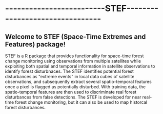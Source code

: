 # -------------------------STEF--------------------------------

## Welcome to STEF (Space-Time Extremes and Features) package! 
 
STEF is a R package that provides functionality for space-time forest change monitoring using observations from multiple satellites while exploiting both spatial and temporal information in satellite observations to identify forest disturbnaces. The STEF identifies potential forest disturbances as "extreme events" in local data cubes of satellite observations, and subsequently extract several spatio-temporal features once a pixel is flagged as potentially disturbed. With training data, the spatio-temporal features are then used to discriminate real forest disturbances from false detections. The STEF is developed for near real-time forest change monitoring, but it can also be used to map historcal forest disturbances. 